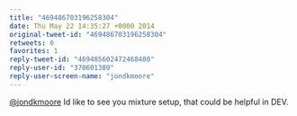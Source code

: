 ```yaml
---
title: "469486703196258304"
date: Thu May 22 14:35:27 +0000 2014
original-tweet-id: "469486703196258304"
retweets: 0
favorites: 1
reply-tweet-id: "469485602472468480"
reply-user-id: "370601389"
reply-user-screen-name: "jondkmoore"
---
```

<a href="https://twitter.com/jondkmoore">@jondkmoore</a> Id like to see you mixture setup, that could be helpful in DEV.

